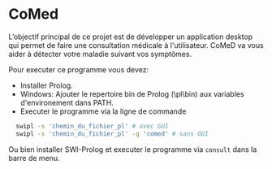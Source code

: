 # CoMed
L’objectif principal de ce projet est de développer un application desktop qui permet de faire une consultation médicale à l'utilisateur.
<span class='text-red'>CoMeD</span> va vous aider à détecter votre maladie suivant vos symptômes.


Pour executer ce programme vous devez:
- Installer Prolog.
- Windows: Ajouter le repertoire bin de Prolog (\pl\bin) aux variables d'environement dans PATH.
- Executer le programme via la ligne de commande
```bash
  swipl -s 'chemin_du_fichier_pl' # avec GUI
  swipl -s 'chemin_du_fichier_pl' -g 'comed' # sans GUI
```

Ou bien installer SWI-Prolog et executer le programme via `consult` dans la barre de menu.
